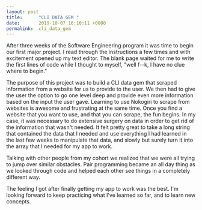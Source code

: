 ```yaml
---
layout: post
title:      "CLI DATA GEM "
date:       2019-10-07 16:10:11 +0000
permalink:  cli_data_gem
---
```



After three weeks of the Software Engineering program it was time to begin our first major project. I read through the instructions a few times and with excitement opened up my text editor. The blank page waited for me to write the first lines of code while I thought to myself, "well f--k, I have no clue where to begin." 

The purpose of this project was to build a CLI data gem that scraped information from a website for us to provide to the user. We then had to give the user the option to go one level deep and provide even more information based on the input the user gave. Learning to use Nokogiri to scrape from websites is awesome and frustrating at the same time. Once you find a website that you want to use, and that you can scrape, the fun begins. In my case, it was necessary to do extensive surgery on data in order to get rid of the information that wasn't needed. It felt pretty great to take a long string that contained the data that I needed and use everything I had learned in the last few weeks to manipulate that data, and slowly but surely turn it into the array that I needed for my app to work. 

Talking with other people from my cohort we realized that we were all trying to jump over similar obstacles. Pair programming became an all day thing as we looked through code and helped each other see things in a completely different way. 

The feeling I got after finally getting my app to work was the best. I'm looking forward to keep practicing what I've learned so far, and to learn new concepts.






 
